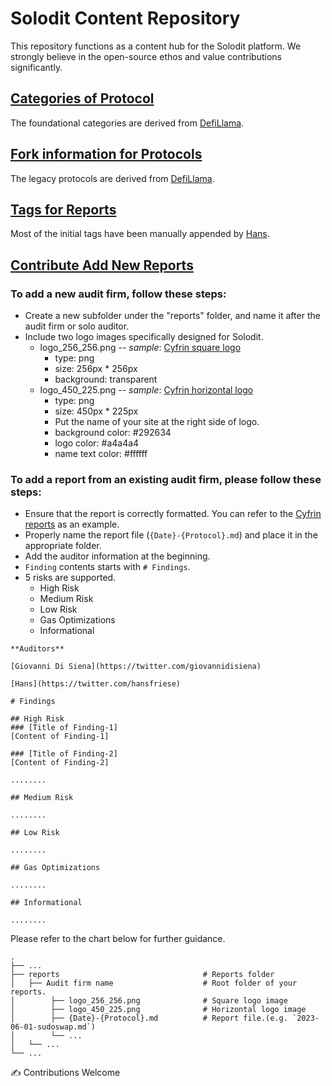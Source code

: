 # Solodit Content Repository
This repository functions as a content hub for the Solodit platform.
We strongly believe in the open-source ethos and value contributions significantly.

## [Categories of Protocol](./protocol_categories.md)
The foundational categories are derived from [DefiLlama](https://defillama.com/categories).

## [Fork information for Protocols](./forked_protocols.md)
The legacy protocols are derived from [DefiLlama](https://defillama.com/forks).

## [Tags for Reports](./report_tags.md)
Most of the initial tags have been manually appended by [Hans](https://github.com/hans-cyfrin).

## [Contribute Add New Reports](./reports)

### To add a new audit firm, follow these steps:
- Create a new subfolder under the "reports" folder, and name it after the audit firm or solo auditor.
- Include two logo images specifically designed for Solodit.
    - logo_256_256.png -- *sample*: [Cyfrin square logo](./reports/Cyfrin/logo_256_256.png)
        - type: png
        - size: 256px * 256px
        - background: transparent
    - logo_450_225.png -- *sample*: [Cyfrin horizontal logo](./reports/Cyfrin/logo_450_225.png)
        - type: png
        - size: 450px * 225px
        - Put the name of your site at the right side of logo.
        - background color: #292634
        - logo color: #a4a4a4
        - name text color: #ffffff
### To add a report from an existing audit firm, please follow these steps:
- Ensure that the report is correctly formatted. You can refer to the [Cyfrin reports](./reports/Cyfrin) as an example.
- Properly name the report file (`{Date}-{Protocol}.md`) and place it in the appropriate folder.
- Add the auditor information at the beginning.
- `Finding` contents starts with `# Findings`.
- 5 risks are supported.
    - High Risk
    - Medium Risk
    - Low Risk
    - Gas Optimizations
    - Informational

```
**Auditors**

[Giovanni Di Siena](https://twitter.com/giovannidisiena)

[Hans](https://twitter.com/hansfriese)

# Findings

## High Risk
### [Title of Finding-1]
[Content of Finding-1]

### [Title of Finding-2]
[Content of Finding-2]

........

## Medium Risk

........

## Low Risk

........

## Gas Optimizations

........

## Informational

........

```

Please refer to the chart below for further guidance.

    .
    ├── ...
    ├── reports                                # Reports folder
    │   ├── Audit firm name                    # Root folder of your reports.
    │        ├── logo_256_256.png              # Square logo image
    │        ├── logo_450_225.png              # Horizontal logo image
    │        ├── {Date}-{Protocol}.md          # Report file.(e.g. `2023-06-01-sudoswap.md`)
    │        └── ...
    │   └── ...
    └── ...

✍️ Contributions Welcome
